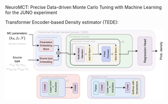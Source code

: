 NeuroMCT: Precise Data-driven Monte Carlo Tuning with Machine Learning for the JUNO experiment

Transformer Encoder-based Density estimator (TEDE):
<div align="center">
  <img src="docs/tede.png" width="600">
</div>

